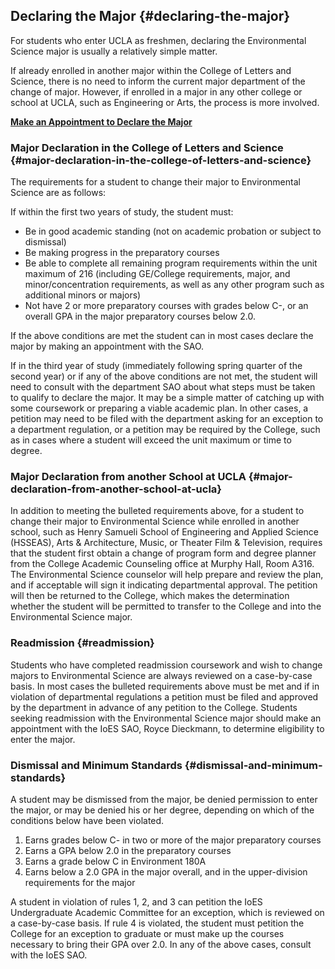 ## Declaring the Major {#declaring-the-major}

For students who enter UCLA as freshmen, declaring the Environmental Science major is usually a relatively simple matter.

If already enrolled in another major within the College of Letters and Science, there is no need to inform the current major department of the change of major. However, if enrolled in a major in any other college or school at UCLA, such as Engineering or Arts, the process is more involved.

[**Make an Appointment to Declare the Major**](https://calendly.com/rdieckmann/30min/)

### Major Declaration in the College of Letters and Science {#major-declaration-in-the-college-of-letters-and-science}

The requirements for a student to change their major to Environmental Science are as follows:

If within the first two years of study, the student must:

* Be in good academic standing \(not on academic probation or subject to dismissal\)
* Be making progress in the preparatory courses
* Be able to complete all remaining program requirements within the unit maximum of 216 \(including GE/College requirements, major, and minor/concentration requirements, as well as any other program such as additional minors or majors\)
* Not have 2 or more preparatory courses with grades below C-, or an overall GPA in the major preparatory courses below 2.0.

If the above conditions are met the student can in most cases declare the major by making an appointment with the SAO.

If in the third year of study \(immediately following spring quarter of the second year\) or if any of the above conditions are not met, the student will need to consult with the department SAO about what steps must be taken to qualify to declare the major. It may be a simple matter of catching up with some coursework or preparing a viable academic plan. In other cases, a petition may need to be filed with the department asking for an exception to a department regulation, or a petition may be required by the College, such as in cases where a student will exceed the unit maximum or time to degree.

### Major Declaration from another School at UCLA {#major-declaration-from-another-school-at-ucla}

In addition to meeting the bulleted requirements above, for a student to change their major to Environmental Science while enrolled in another school, such as Henry Samueli School of Engineering and Applied Science \(HSSEAS\), Arts & Architecture, Music, or Theater Film & Television, requires that the student first obtain a change of program form and degree planner from the College Academic Counseling office at Murphy Hall, Room A316. The Environmental Science counselor will help prepare and review the plan, and if acceptable will sign it indicating departmental approval. The petition will then be returned to the College, which makes the determination whether the student will be permitted to transfer to the College and into the Environmental Science major.

### Readmission {#readmission}

Students who have completed readmission coursework and wish to change majors to Environmental Science are always reviewed on a case-by-case basis. In most cases the bulleted requirements above must be met and if in violation of departmental regulations a petition must be filed and approved by the department in advance of any petition to the College. Students seeking readmission with the Environmental Science major should make an appointment with the IoES SAO, Royce Dieckmann, to determine eligibility to enter the major.

### Dismissal and Minimum Standards {#dismissal-and-minimum-standards}

A student may be dismissed from the major, be denied permission to enter the major, or may be denied his or her degree, depending on which of the conditions below have been violated.

1. Earns grades below C- in two or more of the major preparatory courses
2. Earns a GPA below 2.0 in the preparatory courses
3. Earns a grade below C in Environment 180A
4. Earns below a 2.0 GPA in the major overall, and in the upper-division requirements for the major

A student in violation of rules 1, 2, and 3 can petition the IoES Undergraduate Academic Committee for an exception, which is reviewed on a case-by-case basis. If rule 4 is violated, the student must petition the College for an exception to graduate or must make up the courses necessary to bring their GPA over 2.0. In any of the above cases, consult with the IoES SAO.

